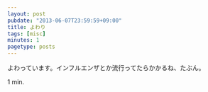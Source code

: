 ```yaml
---
layout: post
pubdate: "2013-06-07T23:59:59+09:00"
title: よわり
tags: [misc]
minutes: 1
pagetype: posts
---
```

よわっています。インフルエンザとか流行ってたらかかるね、たぶん。

1 min.
